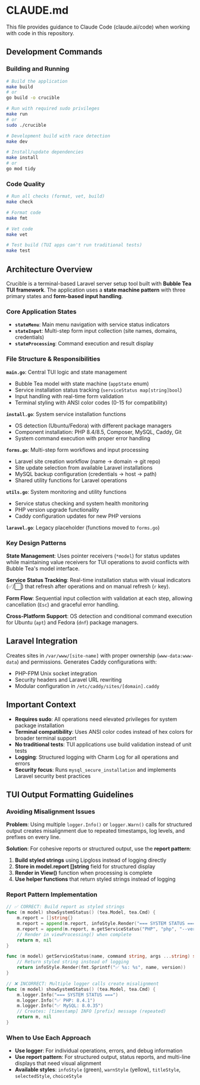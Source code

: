 # CLAUDE.md

This file provides guidance to Claude Code (claude.ai/code) when working with code in this repository.

## Development Commands

### Building and Running
```bash
# Build the application
make build
# or
go build -o crucible

# Run with required sudo privileges
make run
# or  
sudo ./crucible

# Development build with race detection
make dev

# Install/update dependencies
make install
# or
go mod tidy
```

### Code Quality
```bash
# Run all checks (format, vet, build)
make check

# Format code
make fmt

# Vet code  
make vet

# Test build (TUI apps can't run traditional tests)
make test
```

## Architecture Overview

Crucible is a terminal-based Laravel server setup tool built with **Bubble Tea TUI framework**. The application uses a **state machine pattern** with three primary states and **form-based input handling**.

### Core Application States
- **`stateMenu`**: Main menu navigation with service status indicators
- **`stateInput`**: Multi-step form input collection (site names, domains, credentials)  
- **`stateProcessing`**: Command execution and result display

### File Structure & Responsibilities

**`main.go`**: Central TUI logic and state management
- Bubble Tea model with state machine (`appState` enum)
- Service installation status tracking (`serviceStatus map[string]bool`)
- Input handling with real-time form validation
- Terminal styling with ANSI color codes (0-15 for compatibility)

**`install.go`**: System service installation functions
- OS detection (Ubuntu/Fedora) with different package managers
- Component installation: PHP 8.4/8.5, Composer, MySQL, Caddy, Git
- System command execution with proper error handling

**`forms.go`**: Multi-step form workflows and input processing
- Laravel site creation workflow (name → domain → git repo)
- Site update selection from available Laravel installations
- MySQL backup configuration (credentials → host → path)
- Shared utility functions for Laravel operations

**`utils.go`**: System monitoring and utility functions  
- Service status checking and system health monitoring
- PHP version upgrade functionality
- Caddy configuration updates for new PHP versions

**`laravel.go`**: Legacy placeholder (functions moved to `forms.go`)

### Key Design Patterns

**State Management**: Uses pointer receivers (`*model`) for status updates while maintaining value receivers for TUI operations to avoid conflicts with Bubble Tea's model interface.

**Service Status Tracking**: Real-time installation status with visual indicators (✅/⬜) that refresh after operations and on manual refresh (`r` key).

**Form Flow**: Sequential input collection with validation at each step, allowing cancellation (`Esc`) and graceful error handling.

**Cross-Platform Support**: OS detection and conditional command execution for Ubuntu (`apt`) and Fedora (`dnf`) package managers.

## Laravel Integration

Creates sites in `/var/www/[site-name]` with proper ownership (`www-data:www-data`) and permissions. Generates Caddy configurations with:
- PHP-FPM Unix socket integration  
- Security headers and Laravel URL rewriting
- Modular configuration in `/etc/caddy/sites/[domain].caddy`

## Important Context

- **Requires sudo**: All operations need elevated privileges for system package installation
- **Terminal compatibility**: Uses ANSI color codes instead of hex colors for broader terminal support
- **No traditional tests**: TUI applications use build validation instead of unit tests
- **Logging**: Structured logging with Charm Log for all operations and errors
- **Security focus**: Runs `mysql_secure_installation` and implements Laravel security best practices

## TUI Output Formatting Guidelines

### Avoiding Misalignment Issues

**Problem**: Using multiple `logger.Info()` or `logger.Warn()` calls for structured output creates misalignment due to repeated timestamps, log levels, and prefixes on every line.

**Solution**: For cohesive reports or structured output, use the **report pattern**:

1. **Build styled strings** using Lipgloss instead of logging directly
2. **Store in model.report []string** field for structured display
3. **Render in View()** function when processing is complete
4. **Use helper functions** that return styled strings instead of logging

### Report Pattern Implementation

```go
// ✅ CORRECT: Build report as styled strings
func (m model) showSystemStatus() (tea.Model, tea.Cmd) {
    m.report = []string{}
    m.report = append(m.report, infoStyle.Render("=== SYSTEM STATUS ==="))
    m.report = append(m.report, m.getServiceStatus("PHP", "php", "--version"))
    // Render in viewProcessing() when complete
    return m, nil
}

func (m model) getServiceStatus(name, command string, args ...string) string {
    // Return styled string instead of logging
    return infoStyle.Render(fmt.Sprintf("✅ %s: %s", name, version))
}
```

```go
// ❌ INCORRECT: Multiple logger calls create misalignment
func (m model) showSystemStatus() (tea.Model, tea.Cmd) {
    m.logger.Info("=== SYSTEM STATUS ===")
    m.logger.Info("✅ PHP: 8.4.1")
    m.logger.Info("✅ MySQL: 8.0.35")
    // Creates: [timestamp] INFO [prefix] message (repeated)
    return m, nil
}
```

### When to Use Each Approach

- **Use logger**: For individual operations, errors, and debug information
- **Use report pattern**: For structured output, status reports, and multi-line displays that need visual alignment
- **Available styles**: `infoStyle` (green), `warnStyle` (yellow), `titleStyle`, `selectedStyle`, `choiceStyle`